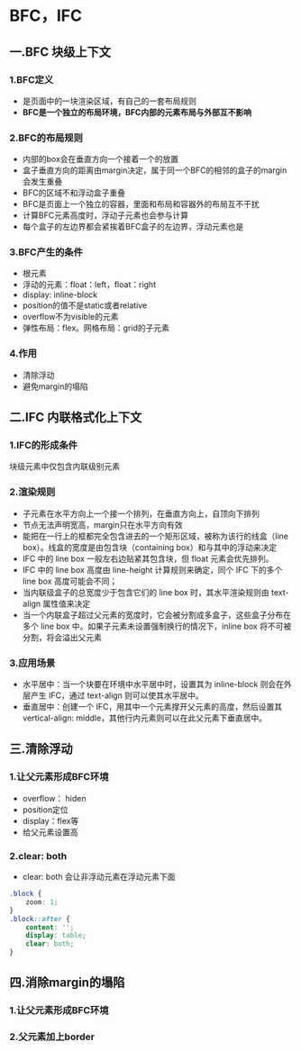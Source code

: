 # BFC，IFC
## 一.BFC 块级上下文
### 1.BFC定义
- 是页面中的一块渲染区域，有自己的一套布局规则
- **BFC是一个独立的布局环境，BFC内部的元素布局与外部互不影响**

### 2.BFC的布局规则
- 内部的box会在垂直方向一个接着一个的放置
- 盒子垂直方向的距离由margin决定，属于同一个BFC的相邻的盒子的margin会发生重叠
- BFC的区域不和浮动盒子重叠
- BFC是页面上一个独立的容器，里面和布局和容器外的布局互不干扰
- 计算BFC元素高度时，浮动子元素也会参与计算
- 每个盒子的左边界都会紧挨着BFC盒子的左边界，浮动元素也是

### 3.BFC产生的条件
- 根元素
- 浮动的元素：float：left，float：right
- display: inline-block
- position的值不是static或者relative
- overflow不为visible的元素
- 弹性布局：flex。网格布局：grid的子元素
### 4.作用
- 清除浮动
- 避免margin的塌陷


## 二.IFC 内联格式化上下文
### 1.IFC的形成条件
块级元素中仅包含内联级别元素

### 2.渲染规则
- 子元素在水平方向上一个接一个排列，在垂直方向上，自顶向下排列
- 节点无法声明宽高，margin只在水平方向有效
- 能把在一行上的框都完全包含进去的一个矩形区域，被称为该行的线盒（line box）。线盒的宽度是由包含块（containing box）和与其中的浮动来决定
-   IFC 中的 line box 一般左右边贴紧其包含块，但 float 元素会优先排列。
-   IFC 中的 line box 高度由 line-height 计算规则来确定，同个 IFC 下的多个 line box 高度可能会不同；
-   当内联级盒子的总宽度少于包含它们的 line box 时，其水平渲染规则由 text-align 属性值来决定
-   当一个内联盒子超过父元素的宽度时，它会被分割成多盒子，这些盒子分布在多个 line box 中。如果子元素未设置强制换行的情况下，inline box 将不可被分割，将会溢出父元素
### 3.应用场景
-   水平居中：当一个块要在环境中水平居中时，设置其为 inline-block 则会在外层产生 IFC，通过 text-align 则可以使其水平居中。
-   垂直居中：创建一个 IFC，用其中一个元素撑开父元素的高度，然后设置其 vertical-align: middle，其他行内元素则可以在此父元素下垂直居中。

## 三.清除浮动
### 1.让父元素形成BFC环境
- overflow： hiden
- position定位
- display：flex等
- 给父元素设置高
### 2.clear: both
- clear: both 会让非浮动元素在浮动元素下面
``` css
.block {
	zoom: 1;
}
.block::after {
	content: '';
	display: table;
	clear: both;
}
```
## 四.消除margin的塌陷
### 1.让父元素形成BFC环境
### 2.父元素加上border